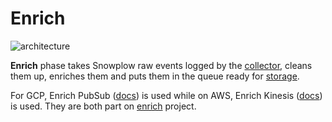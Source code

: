 # Enrich

![architecture][architecture-image]

**Enrich** phase takes Snowplow raw events logged by the [collector][collector],
cleans them up, enriches them and puts them in the queue ready for [storage][storage].

For GCP, Enrich PubSub ([docs][docs-gcp-enrich]) is used
while on AWS, Enrich Kinesis ([docs][docs-aws-enrich]) is used.
They are both part on [enrich][enrich] project.

[architecture-image]: https://d3i6fms1cm1j0i.cloudfront.net/github-wiki/images/snowplow-architecture-3-enrichment.png

[collector]: https://github.com/snowplow/stream-collector/

[storage]: https://github.com/snowplow/snowplow/tree/master/4-storage

[docs-gcp-enrich]: https://docs.snowplow.io/docs/getting-started-on-snowplow-open-source/setup-snowplow-on-gcp/setup-validation-and-enrich/
[docs-aws-enrich]: https://docs.snowplow.io/docs/getting-started-on-snowplow-open-source/setup-snowplow-on-aws/setup-validation-enrich/
[enrich]: https://github.com/snowplow/enrich